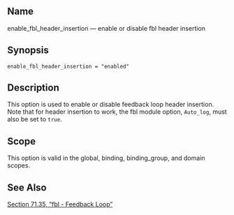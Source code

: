 <a name="conf.ref.enable_fbl_header_insertion"></a>
## Name

enable_fbl_header_insertion — enable or disable fbl header insertion

## Synopsis

`enable_fbl_header_insertion = "enabled"`

<a name="idp24574672"></a>
## Description

This option is used to enable or disable feedback loop header insertion. Note that for header insertion to work, the fbl module option, `Auto_log`, must also be set to `true`.

<a name="idp24577520"></a>
## Scope

This option is valid in the global, binding, binding_group, and domain scopes.

<a name="idp24579392"></a>
## See Also

[Section 71.35, “fbl - Feedback Loop”](modules.fbl "71.35. fbl - Feedback Loop")
